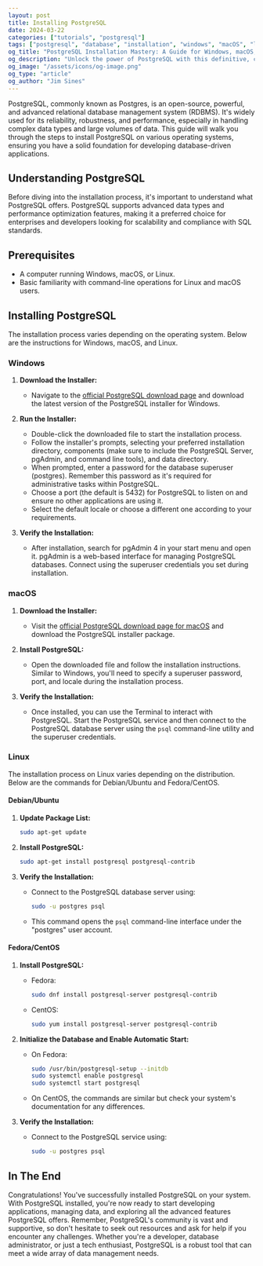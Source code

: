```yaml
---
layout: post
title: Installing PostgreSQL
date: 2024-03-22
categories: ["tutorials", "postgresql"]
tags: ["postgresql", "database", "installation", "windows", "macOS", "linux", "tutorial"]
og_title: "PostgreSQL Installation Mastery: A Guide for Windows, macOS, and Linux"
og_description: "Unlock the power of PostgreSQL with this definitive, cross-platform installation tutorial. Learn to set up this robust, enterprise-grade database management system across multiple operating systems with expert precision."
og_image: "/assets/icons/og-image.png"
og_type: "article"
og_author: "Jim Sines"
---
```

PostgreSQL, commonly known as Postgres, is an open-source, powerful, and advanced relational database management system (RDBMS). It's widely used for its reliability, robustness, and performance, especially in handling complex data types and large volumes of data. This guide will walk you through the steps to install PostgreSQL on various operating systems, ensuring you have a solid foundation for developing database-driven applications.

## Understanding PostgreSQL

Before diving into the installation process, it's important to understand what PostgreSQL offers. PostgreSQL supports advanced data types and performance optimization features, making it a preferred choice for enterprises and developers looking for scalability and compliance with SQL standards.

## Prerequisites

- A computer running Windows, macOS, or Linux.
- Basic familiarity with command-line operations for Linux and macOS users.

## Installing PostgreSQL

The installation process varies depending on the operating system. Below are the instructions for Windows, macOS, and Linux.

### Windows

1. **Download the Installer:**
   - Navigate to the [official PostgreSQL download page](https://www.postgresql.org/download/windows/) and download the latest version of the PostgreSQL installer for Windows.

2. **Run the Installer:**
   - Double-click the downloaded file to start the installation process.
   - Follow the installer's prompts, selecting your preferred installation directory, components (make sure to include the PostgreSQL Server, pgAdmin, and command line tools), and data directory.
   - When prompted, enter a password for the database superuser (postgres). Remember this password as it's required for administrative tasks within PostgreSQL.
   - Choose a port (the default is 5432) for PostgreSQL to listen on and ensure no other applications are using it.
   - Select the default locale or choose a different one according to your requirements.

3. **Verify the Installation:**
   - After installation, search for pgAdmin 4 in your start menu and open it. pgAdmin is a web-based interface for managing PostgreSQL databases. Connect using the superuser credentials you set during installation.

### macOS

1. **Download the Installer:**
   - Visit the [official PostgreSQL download page for macOS](https://www.postgresql.org/download/macosx/) and download the PostgreSQL installer package.

2. **Install PostgreSQL:**
   - Open the downloaded file and follow the installation instructions. Similar to Windows, you'll need to specify a superuser password, port, and locale during the installation process.

3. **Verify the Installation:**
   - Once installed, you can use the Terminal to interact with PostgreSQL. Start the PostgreSQL service and then connect to the PostgreSQL database server using the `psql` command-line utility and the superuser credentials.

### Linux

The installation process on Linux varies depending on the distribution. Below are the commands for Debian/Ubuntu and Fedora/CentOS.

#### Debian/Ubuntu

1. **Update Package List:**

   ```bash
   sudo apt-get update
   ```

2. **Install PostgreSQL:**

   ```bash
   sudo apt-get install postgresql postgresql-contrib
   ```

3. **Verify the Installation:**
   - Connect to the PostgreSQL database server using:

     ```bash
     sudo -u postgres psql
     ```

   - This command opens the `psql` command-line interface under the "postgres" user account.

#### Fedora/CentOS

1. **Install PostgreSQL:**
   - Fedora:

     ```bash
     sudo dnf install postgresql-server postgresql-contrib
     ```

   - CentOS:

     ```bash
     sudo yum install postgresql-server postgresql-contrib
     ```

2. **Initialize the Database and Enable Automatic Start:**
   - On Fedora:

     ```bash
     sudo /usr/bin/postgresql-setup --initdb
     sudo systemctl enable postgresql
     sudo systemctl start postgresql
     ```

   - On CentOS, the commands are similar but check your system's documentation for any differences.

3. **Verify the Installation:**
   - Connect to the PostgreSQL service using:

     ```bash
     sudo -u postgres psql
     ```

## In The End

Congratulations! You've successfully installed PostgreSQL on your system. With PostgreSQL installed, you're now ready to start developing applications, managing data, and exploring all the advanced features PostgreSQL offers. Remember, PostgreSQL's community is vast and supportive, so don't hesitate to seek out resources and ask for help if you encounter any challenges. Whether you're a developer, database administrator, or just a tech enthusiast, PostgreSQL is a robust tool that can meet a wide array of data management needs.
